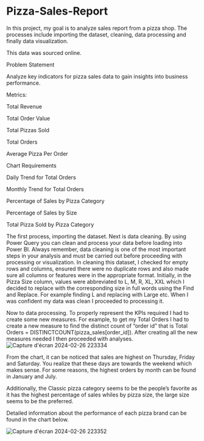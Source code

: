 # Pizza-Sales-Report

In this project, my goal is to analyze sales report from a pizza shop. The processes include importing the dataset, cleaning, data processing and finally data visualization.

This data was sourced online.

Problem Statement

Analyze key indicators for pizza sales data to gain insights into business performance.

Metrics:

Total Revenue

Total Order Value

Total Pizzas Sold

Total Orders

Average Pizza Per Order

Chart Requirements

Daily Trend for Total Orders

Monthly Trend for Total Orders

Percentage of Sales by Pizza Category

Percentage of Sales by Size

Total Pizza Sold by Pizza Category

The first process, importing the dataset. Next is data cleaning. By using Power Query you can clean and process your data before loading into Power BI. Always remember, data cleaning is one of the most important steps in your analysis and must be carried out before proceeding with processing or visualization. In cleaning this dataset, I checked for empty rows and columns, ensured there were no duplicate rows and also made sure all columns or features were in the appropriate format. Initially, in the Pizza Size column, values were abbreviated to L, M, R, XL, XXL which I decided to replace with the corresponding size in full words using the Find and Replace. For example finding L and replacing with Large etc. When I was confident my data was clean I proceeded to processing it.

Now to data processing. To properly represent the KPIs required I had to create some new measures. For example, to get my Total Orders I had to create a new measure to find the distinct count of “order id” that is Total Orders = DISTINCTCOUNT(pizza_sales[order_id]). After creating all the new measures needed I then proceeded with analyses.
![Capture d'écran 2024-02-26 223334](https://github.com/PenguinAretha/Pizza-Sales-Report/assets/97256031/1950ae6b-040c-4da5-838c-e82581993742)

From the chart, it can be noticed that sales are highest on Thursday, Friday and Saturday. You realize that these days are towards the weekend which makes sense. For some reasons, the highest orders by month can be found in January and July.

Additionally, the Classic pizza category seems to be the people’s favorite as it has the highest percentage of sales whiles by pizza size, the large size seems to be the preferred.

Detailed information about the performance of each pizza brand can be found in the chart below.

![Capture d'écran 2024-02-26 223352](https://github.com/PenguinAretha/Pizza-Sales-Report/assets/97256031/780b4687-0e2f-402e-b302-e0cf268d9cdc)
